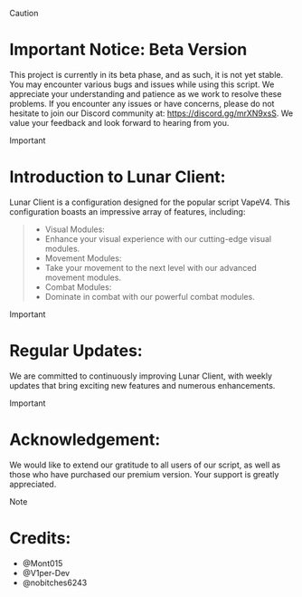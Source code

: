 > [!CAUTION]
> # Important Notice: Beta Version
> This project is currently in its beta phase, and as such, it is not yet stable. You may encounter various bugs and issues while using this script. We appreciate your understanding and patience as we work to resolve these problems.
> If you encounter any issues or have concerns, please do not hesitate to join our Discord community at: https://discord.gg/mrXN9xsS. We value your feedback and look forward to hearing from you.


> [!IMPORTANT]  
> # Introduction to Lunar Client:
>
> Lunar Client is a configuration designed for the popular script VapeV4. This configuration boasts an impressive array of features, including:

> - Visual Modules: 
> - Enhance your visual experience with our cutting-edge visual modules.
> - Movement Modules: 
> - Take your movement to the next level with our advanced movement modules.
> - Combat Modules: 
> - Dominate in combat with our powerful combat modules.


> [!IMPORTANT]
> # Regular Updates:
>
> We are committed to continuously improving Lunar Client, with weekly updates that bring exciting new features and numerous enhancements.


> [!IMPORTANT] 
> # Acknowledgement:
>
>We would like to extend our gratitude to all users of our script, as well as those who have purchased our premium version. Your support is greatly appreciated.


> [!NOTE]
> # Credits:
>
> - @Mont015
> - @V1per-Dev
> - @nobitches6243



